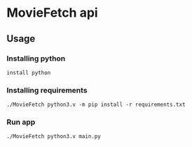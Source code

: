 # MovieFetch api

## Usage

### Installing python

    install python

### Installing requirements

    ./MovieFetch python3.v -m pip install -r requirements.txt

### Run app

    ./MovieFetch python3.v main.py
